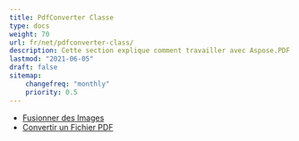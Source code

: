 ```yaml
---
title: PdfConverter Classe
type: docs
weight: 70
url: fr/net/pdfconverter-class/
description: Cette section explique comment travailler avec Aspose.PDF Facades en utilisant la classe PdfConverter.
lastmod: "2021-06-05"
draft: false
sitemap:
    changefreq: "monthly"
    priority: 0.5
---
```


- [Fusionner des Images](/pdf/net/merge-images/)
- [Convertir un Fichier PDF](/pdf/net/convert-pdf-file/)